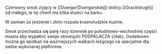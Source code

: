 Czerwony smok żyjący w [[Duergar|Duergarskiej]] stolicy [[Gracklstugh]] od małego, w tej chwili ma kilka stuleci na karku.

W zamian za jedzenie i złoto rozpala krasnoludzkie kuźnie. 

Smok przechadza się parę razy dziennie po południowo-wschodniej części miasta aby wypełnić swoje obowiązki PODPALACZA (/dab). Dodatkowo można go spotkać na ważniejszych walkach leżącego na specjalnie dla siebie wykonanej platformie.